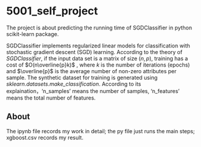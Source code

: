 # 5001_self_project


  The project is about predicting the running time of SGDClassifier in python scikit-learn package. 

  SGDClassifier implements regularized linear models for classification with stochastic gradient descent (SGD) learning. According to the theory of *SGDClassifier*, if the input data set is a matrix of size $(n,p)$, training has a cost of
$O(n\overline{p}k)$ , where $k$ is the number of iterations (epochs) and $\overline{p}$ is the average number of non-zero attributes per sample.
  The synthetic dataset for training is generated using *sklearn.datasets.make_classification*. According to its explaination，‘n_samples’ means the number of samples, ‘n_features’ means the total number of features.
  
## About

  The ipynb file records my work in detail; the py file just runs the main steps; xgboost.csv records my result.

